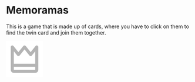 # Memoramas

This is a game that is made up of cards, where you have to click on them to find the twin card and join them together.

![This is a crown](assets/svg/crown.svg)
